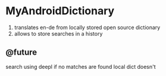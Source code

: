 # MyAndroidDictionary

1. translates en-de from locally stored open source dictionary
2. allows to store searches in a history

## @future

search using deepl if no matches are found local dict doesn't 
